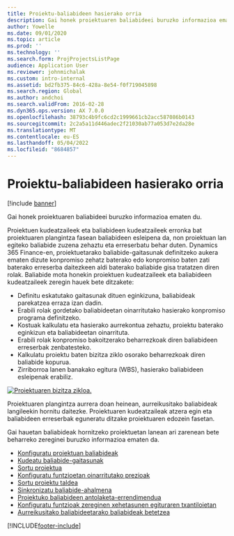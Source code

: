 ```yaml
---
title: Proiektu-baliabideen hasierako orria
description: Gai honek proiektuaren baliabideei buruzko informazioa ematen du.
author: Yowelle
ms.date: 09/01/2020
ms.topic: article
ms.prod: ''
ms.technology: ''
ms.search.form: ProjProjectsListPage
audience: Application User
ms.reviewer: johnmichalak
ms.custom: intro-internal
ms.assetid: bd2fb375-84c6-428a-8e54-f0f719045898
ms.search.region: Global
ms.author: andchoi
ms.search.validFrom: 2016-02-28
ms.dyn365.ops.version: AX 7.0.0
ms.openlocfilehash: 38793c4b9fc6cd2c1999661cb2acc587086b0143
ms.sourcegitcommit: 2c2a5a11d446adec2f21030ab77a053d7e2da28e
ms.translationtype: MT
ms.contentlocale: eu-ES
ms.lasthandoff: 05/04/2022
ms.locfileid: "8684857"
---
```

# <a name="project-resourcing-home-page"></a>Proiektu-baliabideen hasierako orria

[!include [banner](../includes/banner.md)]

Gai honek proiektuaren baliabideei buruzko informazioa ematen du.

Proiektuen kudeatzaileek eta baliabideen kudeatzaileek erronka bat proiektuaren plangintza fasean baliabideen esleipena da, non proiektuan lan egiteko baliabide zuzena zehaztu eta erreserbatu behar duten. Dynamics 365 Finance-en, proiektuetarako baliabide-gaitasunak definitzeko aukera ematen dizute konpromiso zehatz baterako edo konpromiso baten zati baterako erreserba daitezkeen aldi baterako baliabide gisa tratatzen diren rolak. Baliabide mota honekin proiektuen kudeatzaileek eta baliabideen kudeatzaileek zeregin hauek bete ditzakete:

- Definitu eskatutako gaitasunak dituen eginkizuna, baliabideak parekatzea erraza izan dadin.
- Erabili rolak gordetako baliabideetan oinarritutako hasierako konpromiso programa definitzeko.
- Kostuak kalkulatu eta hasierako aurrekontua zehaztu, proiektu baterako eginkizun eta baliabideetan oinarrituta.
- Erabili rolak konpromiso bakoitzerako beharrezkoak diren baliabideen erreserbak zenbatesteko.
- Kalkulatu proiektu baten bizitza ziklo osorako beharrezkoak diren baliabide kopurua.
- Zirriborroa lanen banakako egitura (WBS), hasierako baliabideen esleipenak erabiliz.

[![Proiektuaren bizitza zikloa.](./media/projectresourcing02-1024x812.jpg)](./media/projectresourcing02.jpg)

Proiektuaren plangintza aurrera doan heinean, aurreikusitako baliabideak langileekin hornitu daitezke. Proiektuaren kudeatzaileak atzera egin eta baliabideen erreserbak eguneratu ditzake proiektuaren edozein fasetan.

Gai hauetan baliabideak hornitzeko proiektuetan lanean ari zarenean bete beharreko zereginei buruzko informazioa ematen da.

- [Konfiguratu proiektuan baliabideak](set-up-project-resources.md)
- [Kudeatu baliabide-gaitasunak](manage-resource-competencies.md)
- [Sortu proiektua](create-new-project.md)
- [Konfiguratu funtzioetan oinarritutako prezioak](set-up-role-based-pricing.md)
- [Sortu proiektu taldea](create-project-team.md)
- [Sinkronizatu baliabide-ahalmena](synchronize-resource-capacity.md)
- [Proiektuko baliabideen antolaketa-errendimendua](project-scheduling-performance.md)
- [Konfiguratu funtzioak zereginen xehetasunen egituraren txantiloietan](set-up-roles-wbs-template.md)
- [Aurreikusitako baliabideetarako baliabideak betetzea](resource-fulfillment-planned-resources.md)


[!INCLUDE[footer-include](../includes/footer-banner.md)]